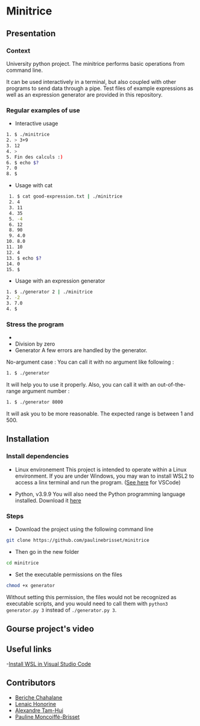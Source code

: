 # Minitrice

## Presentation

### Context
University python project. The minitrice performs basic operations from command line. 

It can be used interactively in a terminal, but also coupled with other programs to send data through a pipe. Test files of example expressions as well as an expression generator are provided in this repository.

### Regular examples of use

- Interactive usage
```bash
1. $ ./minitrice
2. > 3+9
3. 12
4. > 
5. Fin des calculs :)
6. $ echo $?
7. 0
8. $ 
```

- Usage with cat
```bash
 1. $ cat good-expression.txt | ./minitrice
 2. 4
 3. 11
 4. 35
 5. -4
 6. 12
 8. 90
 9. 4.0
10. 8.0
11. 10
12. 4
13. $ echo $?
14. 0
15. $ 
```

- Usage with an expression generator
```bash
1. $ ./generator 2 | ./minitrice
2. -2
3. 7.0
4. $
```
### Stress the program 
- 
- Division by zero
- Generator
A few errors are handled by the generator. 

No-argument case : 
You can call it with no argument like following :
```bash
1. $ ./generator
```
It will help you to use it properly. 
Also, you can call it with an out-of-the-range argument number :
```bash
1. $ ./generator 8000
```
It will ask you to be more reasonable. The expected range is between 1 and 500.


## Installation

### Install dependencies
- Linux environement
This project is intended to operate within a Linux environment. If you are under Windows, you may wan to install WSL2 to access a linx terminal and run the program. ([See here](https://code.visualstudio.com/docs/remote/wsl) for VSCode)

- Python, v3.9.9
You will also need the Python programming language installed. Download it [here](https://www.python.org/)

### Steps 
- Download the project using the following command line

```bash
git clone https://github.com/paulinebrisset/minitrice
``` 
- Then go in the new folder
```bash
cd minitrice
``` 
- Set the executable permissions on the files
```bash
chmod +x generator
``` 

Without setting this permission, the files would not be recognized as executable scripts, and you would need to call them with `python3 generator.py 3` instead of `./generator.py 3`.


## Gourse project's video
## Useful links
-[Install WSL in Visual Studio Code](https://code.visualstudio.com/docs/remote/wsl)

## Contributors
- [Beriche Chahalane](https://github.com/Beriche)
- [Lenaic Honorine](https://github.com/LenaicHnr)
- [Alexandre Tam-Hui](https://github.com/Alextmh)
- [Pauline Moncoiffé-Brisset](https://github.com/paulinebrisset)
